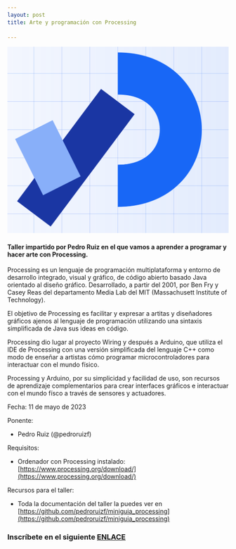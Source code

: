 ```yaml
---
layout: post
title: Arte y programación con Processing

---
```


<img src="/images/processing.png" width="800" />



#### Taller impartido por Pedro Ruiz en el que vamos a aprender a programar y hacer arte con Processing.


Processing es un lenguaje de programación multiplataforma y entorno de desarrollo integrado, visual y gráfico, de código abierto basado Java orientado al diseño gráfico. Desarrollado, a partir del 2001, por Ben Fry y Casey Reas del departamento Media Lab del MIT (Massachusett Institute of Technology).

El objetivo de Processing es facilitar y expresar a artitas y diseñadores gráficos ajenos al lenguaje de programación utilizando una sintaxis simplificada de Java sus ideas en código.

Processing dio lugar al proyecto Wiring y después a Arduino, que utiliza el IDE de Processing con una versión simplificada del lenguaje C++ como modo de enseñar a artistas cómo programar microcontroladores para interactuar con el mundo físico.

Processing y Arduino, por su simplicidad y facilidad de uso, son recursos de aprendizaje complementarios para crear interfaces gráficos e interactuar con el mundo físco a través de sensores y actuadores.



Fecha: 11 de mayo de 2023


Ponente:


* Pedro Ruiz (@pedroruizf)

Requisitos:

* Ordenador con Processing instalado: [https://www.processing.org/download/](https://www.processing.org/download/)

Recursos para el taller:

* Toda la documentación del taller la puedes ver en [https://github.com/pedroruizf/miniguia_processing](https://github.com/pedroruizf/miniguia_processing)



















### Inscríbete en el siguiente [ENLACE](https://forms.gle/8hxUkgJqMLzGV7gJ7)

